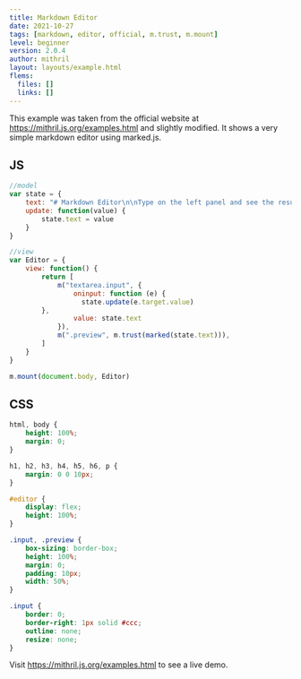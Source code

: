 ```yaml
---
title: Markdown Editor
date: 2021-10-27
tags: [markdown, editor, official, m.trust, m.mount]
level: beginner
version: 2.0.4
author: mithril
layout: layouts/example.html
flems:
  files: []
  links: []
---
```


This example was taken from the official website at <https://mithril.js.org/examples.html> and slightly modified.
It shows a very simple markdown editor using marked.js.

## JS

~~~js
//model
var state = {
	text: "# Markdown Editor\n\nType on the left panel and see the result on the right panel",
	update: function(value) {
		state.text = value
	}
}

//view
var Editor = {
	view: function() {
		return [
			m("textarea.input", {
				oninput: function (e) {
				  state.update(e.target.value)
        },
				value: state.text
			}),
			m(".preview", m.trust(marked(state.text))),
		]
	}
}

m.mount(document.body, Editor)
~~~

## CSS

~~~css
html, body {
    height: 100%;
    margin: 0;
}

h1, h2, h3, h4, h5, h6, p {
    margin: 0 0 10px;
}

#editor {
    display: flex;
    height: 100%;
}

.input, .preview {
    box-sizing: border-box;
    height: 100%;
    margin: 0;
    padding: 10px;
    width: 50%;
}

.input {
    border: 0;
    border-right: 1px solid #ccc;
    outline: none;
    resize: none;
}
~~~

Visit <https://mithril.js.org/examples.html> to see a live demo.
